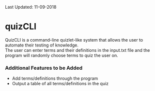 Last Updated: 11-09-2018
# quizCLI
QuizCLI is a command-line quizlet-like system that allows the user to automate their testing of knowledge.
<br />
The user can enter terms and their definitions in the input.txt file and the program will randomly choose terms to quiz
the user on.
<br />
### Additional Features to be Added
* Add terms/definitions through the program
* Output a table of all terms/definitions in the quiz
